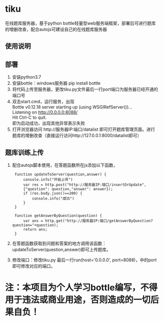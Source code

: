 # tiku
在线题库服务器，基于python bottle轻量型web服务端框架，部署后可进行题库的增删改查，配合autojs可建设自己的在线题库服务器
## 使用说明
## 部署
1. 安装python3.7
2. 安装bottle：windows服务器 pip install bottle
3. 将代码上传至服务器，更改tiku.py文件最后一行port端口为服务器已经开通的端口号
4. 双击start.cmd，运行服务，出现<br>
Bottle v0.12.18 server starting up (using WSGIRefServer())...<br>
Listening on http://0.0.0.0:8088/<br>
Hit Ctrl-C to quit.<br>即为启动成功，出现其他异常表示失败
5. 打开浏览器访问 http://服务器IP:端口/datalist 即可打开题库管理页面。进行题库的增删改查（直接运行访问http://127.0.0.1:8000/datalist即可）
## 题库训练上传
1. 配合autojs脚本使用，在答题函数所在js添加以下函数，

	    function updateToServer(question,answer) {
            console.info("开始上传")
            var res = http.post("http://服务器IP:端口/insertOrUpdate", 
            {"question": question,"answer": answer});
            if (res.body.json()==200) {
                console.info("成功")
            }
    	}
    	
    	function getAnswerByQuestion(question) {
            var ans = http.get("http://服务器IP:端口/getAnswerByQuestion?question="+question);
            return ans;
        }
2. 在答题函数获取到问题和答案的地方调用该函数：updateToServer(question,answer)即可上传题库。
3. 修改端口：修改tiku.py 最后一行run(host='0.0.0.0', port=8088)，中的port即可修改对应的端口。
# 注：本项目为个人学习bottle编写，不得用于违法或商业用途，否则造成的一切后果自负！
